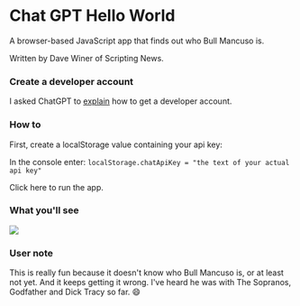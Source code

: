 # Chat GPT Hello World

A browser-based JavaScript app that finds out who Bull Mancuso is. 

Written by Dave Winer of Scripting News.

### Create a developer account

I asked ChatGPT to <a href="https://chatgpt.com/share/3d14453c-8035-4ef9-ac47-5fda02f694bd">explain</a> how to get a developer account. 

### How to

First, create a localStorage value containing your api key:

In the console enter: `localStorage.chatApiKey = "the text of your actual api key"`

Click here to run the app.

### What you'll see

<img src="https://imgs.scripting.com/2024/08/09/whoIsBull.png">

### User note

This is really fun because it doesn't know who Bull Mancuso is, or at least not yet. And it keeps getting it wrong. I've heard he was with The Sopranos, Godfather and Dick Tracy so far. :smile:

